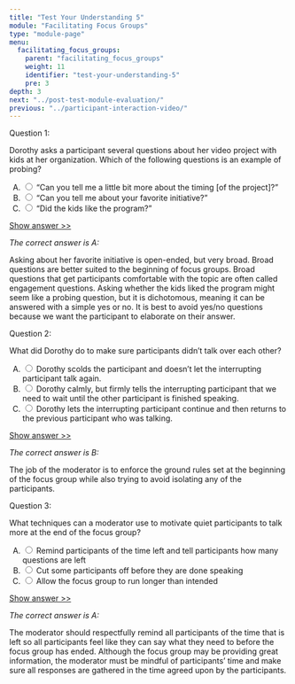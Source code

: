 ```yaml
---
title: "Test Your Understanding 5"
module: "Facilitating Focus Groups"
type: "module-page"
menu:
  facilitating_focus_groups:
    parent: "facilitating_focus_groups"
    weight: 11
    identifier: "test-your-understanding-5"
    pre: 3
depth: 3
next: "../post-test-module-evaluation/"
previous: "../participant-interaction-video/"
---
```

<form method="post" action="."><div class="pageblock"><div class="cases">
<div class="casetitle">
    Question 1:
  </div>
<div class="casecontent">
<div class="casequestion">
<p>Dorothy asks a participant several questions about her video project with kids at her organization. Which of the following questions is an example of probing?</p>
<form id="form-381" method="post">
<!-- go through each question type, note that only the
        rhetorical and matching blocks have form tags -->
<!-- -->
<ol type="A"><!-- Think this is done... -->
<li>
<div class="answer-value">
<input name="question381" type="radio" value="“Can you tell me a little bit more about the timing [of the project]?”">
                    “Can you tell me a little bit more about the timing [of the project]?”
                  </div>
</li>
<li>
<div class="answer-value">
<input name="question381" type="radio" value="“Can you tell me about your favorite initiative?”">
                    “Can you tell me about your favorite initiative?”
                  </div>
</li>
<li>
<div class="answer-value">
<input name="question381" type="radio" value="“Did the kids like the program?”">
                    “Did the kids like the program?”
                  </div>
</li>
</ol>
<!-- -->
<!-- -->
<!-- adding show answer block for feedback here -->
<!-- end show answer block for feedback here -->
<!-- -->
<!-- -->
<!-- -->
</form>
<!-- -->
</div>
<!-- we want to show the answer no matter what -->
<!-- might be easier to edit question types
    directly since we show answer no matter what -->
<!-- -->
<!-- -->
<div class="casesanswerdisplay">
<a class="moretoggle" href="#q381">Show answer >></a>
<div class="toggleable" id="q381">
<p>
<i>The correct answer is A:</i>
</p><p>Asking about her favorite initiative is open-ended, but very broad. Broad questions are better suited to the beginning of focus groups. Broad questions that get participants comfortable with the topic are often called engagement questions. Asking whether the kids liked the program might seem like a probing question, but it is dichotomous, meaning it can be answered with a simple yes or no. It is best to avoid yes/no questions because we want the participant to elaborate on their answer.</p>
</div>
</div>
</div>
</div>

<div class="cases">
<div class="casetitle">
    Question 2:
  </div>
<div class="casecontent">
<div class="casequestion">
<p>What did Dorothy do to make sure participants didn’t talk over each other?</p>
<form id="form-382" method="post">
<!-- go through each question type, note that only the
        rhetorical and matching blocks have form tags -->
<!-- -->
<ol type="A"><!-- Think this is done... -->
<li>
<div class="answer-value">
<input name="question382" type="radio" value="Dorothy scolds the participant and doesn’t let the interrupting participant talk again.">
                    Dorothy scolds the participant and doesn’t let the interrupting participant talk again.
                  </div>
</li>
<li>
<div class="answer-value">
<input name="question382" type="radio" value="Dorothy calmly, but firmly tells the interrupting participant that we need to wait until the other participant is finished speaking.">
                    Dorothy calmly, but firmly tells the interrupting participant that we need to wait until the other participant is finished speaking.
                  </div>
</li>
<li>
<div class="answer-value">
<input name="question382" type="radio" value="Dorothy lets the interrupting participant continue and then returns to the previous participant who was talking.">
                    Dorothy lets the interrupting participant continue and then returns to the previous participant who was talking.
                  </div>
</li>
</ol>
<!-- -->
<!-- -->
<!-- adding show answer block for feedback here -->
<!-- end show answer block for feedback here -->
<!-- -->
<!-- -->
<!-- -->
</form>
<!-- -->
</div>
<!-- we want to show the answer no matter what -->
<!-- might be easier to edit question types
    directly since we show answer no matter what -->
<!-- -->
<!-- -->
<div class="casesanswerdisplay">
<a class="moretoggle" href="#q382">Show answer >></a>
<div class="toggleable" id="q382">
<p>
<i>The correct answer is B:</i>
</p><p>The job of the moderator is to enforce the ground rules set at the beginning of the focus group while also trying to avoid isolating any of the participants.</p>
</div>
</div>
</div>
</div>

<div class="cases">
<div class="casetitle">
    Question 3:
  </div>
<div class="casecontent">
<div class="casequestion">
<p>What techniques can a moderator use to motivate quiet participants to talk more at the end of the focus group?</p>
<form id="form-383" method="post">
<!-- go through each question type, note that only the
        rhetorical and matching blocks have form tags -->
<!-- -->
<ol type="A"><!-- Think this is done... -->
<li>
<div class="answer-value">
<input name="question383" type="radio" value="Remind participants of the time left and tell participants how many questions are left">
                    Remind participants of the time left and tell participants how many questions are left
                  </div>
</li>
<li>
<div class="answer-value">
<input name="question383" type="radio" value="Cut some participants off before they are done speaking">
                    Cut some participants off before they are done speaking
                  </div>
</li>
<li>
<div class="answer-value">
<input name="question383" type="radio" value="Allow the focus group to run longer than intended">
                    Allow the focus group to run longer than intended
                  </div>
</li>
</ol>
<!-- -->
<!-- -->
<!-- adding show answer block for feedback here -->
<!-- end show answer block for feedback here -->
<!-- -->
<!-- -->
<!-- -->
</form>
<!-- -->
</div>
<!-- we want to show the answer no matter what -->
<!-- might be easier to edit question types
    directly since we show answer no matter what -->
<!-- -->
<!-- -->
<div class="casesanswerdisplay">
<a class="moretoggle" href="#q383">Show answer >></a>
<div class="toggleable" id="q383">
<p>
<i>The correct answer is A:</i>
</p><p>The moderator should respectfully remind all participants of the time that is left so all participants feel like they can say what they need to before the focus group has ended. Although the focus group may be providing great information, the moderator must be mindful of participants’ time and make sure all responses are gathered in the time agreed upon by the participants.</p>
</div>
</div>
</div>
</div>
<script>
  jQuery(document).ready(function(){
	  jQuery("button.reading-exercise").on('click', function(evt){
		  jQuery(this).parent().parent().parent().find("div.question_response").css('display','block');
	  });
	  
  }); // end doc.ready
  </script>
<script src="js/quizshow.js"></script>
</div></form>